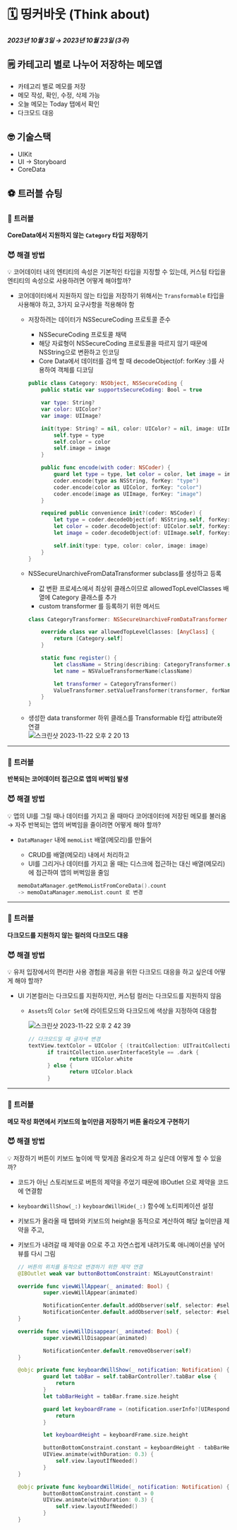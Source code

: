 # 🗓 띵커바웃 (Think about)

##### 2023년 10월 3일 → 2023년 10월 23일 (3주)

## 🗒️ 카테고리 별로 나누어 저장하는 메모앱
- 카테고리 별로 메모를 저장
- 메모 작성, 확인, 수정, 삭제 가능
- 오늘 메모는 Today 탭에서 확인
- 다크모드 대응

## 🤓 기술스택
* UIKit
* UI → Storyboard
* CoreData

## ⚽️ 트러블 슈팅

### 👿 트러블
**CoreData에서 지원하지 않는 `Category` 타입 저장하기**

### 😈 해결 방법
💡 코어데이터 내의 엔티티의 속성은 기본적인 타입을 지정할 수 있는데, 커스텀 타입을 엔티티의 속성으로 사용하려면 어떻게 해야할까?

- 코어데이터에서 지원하지 않는 타입을 저장하기 위해서는 `Transformable` 타입을 사용해야 하고, 3가지 요구사항을 적용해야 함
    - 저장하려는 데이터가 NSSecureCoding 프로토콜 준수
        - NSSecureCoding 프로토콜 채택
        - 해당 자료형이 NSSecureCoding 프로토콜을 따르지 않기 때문에 NSString으로 변환하고 인코딩
        - Core Data에서 데이터를 검색 할 때 decodeObject(of: forKey :)를 사용하여 객체를 디코딩
        
        ```swift
        public class Category: NSObject, NSSecureCoding {
            public static var supportsSecureCoding: Bool = true
        
            var type: String?
            var color: UIColor?
            var image: UIImage?
        
            init(type: String? = nil, color: UIColor? = nil, image: UIImage? = nil) {
                self.type = type
                self.color = color
                self.image = image
            }
        
            public func encode(with coder: NSCoder) {
                guard let type = type, let color = color, let image = image else { return }
                coder.encode(type as NSString, forKey: "type")
                coder.encode(color as UIColor, forKey: "color")
                coder.encode(image as UIImage, forKey: "image")
            }
        
            required public convenience init?(coder: NSCoder) {
                let type = coder.decodeObject(of: NSString.self, forKey: "type") as? String
                let color = coder.decodeObject(of: UIColor.self, forKey: "color")
                let image = coder.decodeObject(of: UIImage.self, forKey: "image")
        
                self.init(type: type, color: color, image: image)
            }
        }
        ```
        
    - NSSecureUnarchiveFromDataTransformer subclass를 생성하고 등록
        - 값 변환 프로세스에서 최상위 클래스이므로 allowedTopLevelClasses 배열에 Category 클래스를 추가
        - custom transformer 를 등록하기 위한 메서드
        
        ```swift
        class CategoryTransformer: NSSecureUnarchiveFromDataTransformer {
        
            override class var allowedTopLevelClasses: [AnyClass] {
                return [Category.self]
            }
        
            static func register() {
                let className = String(describing: CategoryTransformer.self)
                let name = NSValueTransformerName(className)
        
                let transformer = CategoryTransformer()
                ValueTransformer.setValueTransformer(transformer, forName: name)
            }
        }
        ```
        
    - 생성한 data transformer 하위 클래스를 Transformable 타입 attribute와 연결   
        ![스크린샷 2023-11-22 오후 2 20 13](https://github.com/iyeahh/ThinkingAbout/assets/120009678/ff931538-2951-4918-b7dd-0b4433cac2eb)


---
       
### 👿 트러블
**반복되는 코어데이터 접근으로 앱의 버벅임 발생**

### 😈 해결 방법
💡 앱의 UI를 그릴 때나 데이터를 가지고 올 때마다 코어데이터에 저장된 메모를 불러옴
→ 자주 반복되는 앱의 버벅임을 줄이려면 어떻게 해야 할까?

- `DataManager` 내에 `memoList` 배열(메모리)를 만들어
    - CRUD를 배열(메모리) 내에서 처리하고
    - UI를 그리거나 데이터를 가지고 올 때는 디스크에 접근하는 대신 배열(메모리)에 접근하여 앱의 버벅임을 줄임

     ```swift
     memoDataManager.getMemoListFromCoreData().count
     -> memoDataManager.memoList.count 로 변경
     ```
    
---
### 👿 트러블
**다크모드를 지원하지 않는 컬러의 다크모드 대응**

### 😈 해결 방법
💡 유저 입장에서의 편리한 사용 경험을 제공을 위한 다크모드 대응을 하고 싶은데 어떻게 해야 할까?

- UI 기본컬러는 다크모드를 지원하지만, 커스텀 컬러는 다크모드를 지원하지 않음
    - `Assets`의 `Color Set`에 라이트모드와 다크모드에 색상을 지정하여 대응함
        
        ![스크린샷 2023-11-22 오후 2 42 39](https://github.com/iyeahh/ThinkingAbout/assets/120009678/5b236518-5059-4e00-b64a-6f47dab6ed5c)


        
        ```swift
        // 다크모드일 때 글자색 변경
        textView.textColor = UIColor { (traitCollection: UITraitCollection) -> UIColor in
              if traitCollection.userInterfaceStyle == .dark {
                     return UIColor.white
              } else {
                     return UIColor.black
              }
        ```
---
### 👿 트러블
**메모 작성 화면에서 키보드의 높이만큼 저장하기 버튼 올라오게 구현하기**

### 😈 해결 방법
💡 저장하기 버튼이 키보드 높이에 딱 맞게끔 올라오게 하고 싶은데 어떻게 할 수 있을까?

- 코드가 아닌 스토리보드로 버튼의 제약을 주었기 때문에 IBOutlet 으로 제약을 코드에 연결함
- `keyboardWillShow(_:)`  `keyboardWillHide(_:)` 함수에 노티피케이션 설정
- 키보드가 올라올 때 탭바와 키보드의 height을 동적으로 계산하여 해당 높이만큼 제약을 주고,
- 키보드가 내려갈 때 제약을 0으로 주고 자연스럽게 내려가도록 애니메이션을 넣어 뷰를 다시 그림
    
    ```swift
    // 버튼의 위치를 동적으로 변경하기 위한 제약 연결
    @IBOutlet weak var buttonBottomConstraint: NSLayoutConstraint!
    
    override func viewWillAppear(_ animated: Bool) {
            super.viewWillAppear(animated)
    
            NotificationCenter.default.addObserver(self, selector: #selector(keyboardWillShow(_:)), name: UIResponder.keyboardWillShowNotification, object: nil)
            NotificationCenter.default.addObserver(self, selector: #selector(keyboardWillHide(_:)), name: UIResponder.keyboardWillHideNotification, object: nil)
    }
    
    override func viewWillDisappear(_ animated: Bool) {
            super.viewWillDisappear(animated)
    
            NotificationCenter.default.removeObserver(self)
    }
    
    @objc private func keyboardWillShow(_ notification: Notification) {
            guard let tabBar = self.tabBarController?.tabBar else {
                return
            }
            let tabBarHeight = tabBar.frame.size.height
    
            guard let keyboardFrame = (notification.userInfo?[UIResponder.keyboardFrameEndUserInfoKey] as? NSValue)?.cgRectValue else {
                return
            }
    
            let keyboardHeight = keyboardFrame.size.height
    
            buttonBottomConstraint.constant = keyboardHeight - tabBarHeight
            UIView.animate(withDuration: 0.3) {
                self.view.layoutIfNeeded()
            }
    }
    
    @objc private func keyboardWillHide(_ notification: Notification) {
            buttonBottomConstraint.constant = 0
            UIView.animate(withDuration: 0.3) {
                self.view.layoutIfNeeded()
            }
    }
    ```
